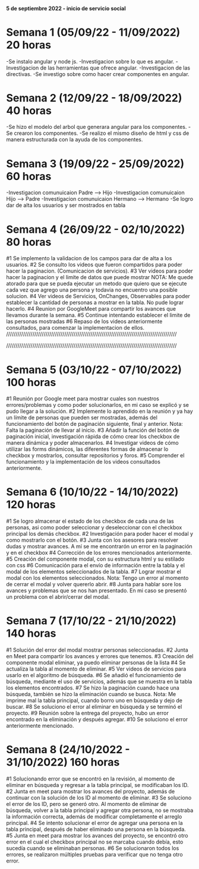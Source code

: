 #### 5 de septiembre 2022 - inicio de servicio social

# Semana 1 (05/09/22 - 11/09/2022) 20 horas
-Se instalo angular y node js.
-Investigacion sobre lo que es angular.
-Investigacion de las herramientas que ofrece angular.
-Investigacion de las directivas.
-Se investigo sobre como hacer crear componentes en angular.
# Semana 2 (12/09/22 - 18/09/2022) 40 horas
-Se hizo el modelo del arbol que generara angular para los componentes.
-Se crearon los componentes.
-Se realizo el mismo diseño de html y css de manera estructurada con la ayuda de los componentes.
# Semana 3 (19/09/22 - 25/09/2022) 60 horas
-Investigacion comunuicaion Padre --> Hijo
-Investigacion comunuicaion Hijo --> Padre
-Investigacion comunuicaion Hermano --> Hermano
-Se logro dar de alta los usuarios y ser mostrados en tabla
# Semana 4 (26/09/22 - 02/10/2022) 80 horas
#1 Se implemento la validacion de los campos para dar de alta a los usuarios.
#2 Se consulto los videos que fueron compartidos para poder hacer la paginacion. (Comunicacion de servicios).
#3 Ver videos para poder hacer la paginacion y el limite de datos que puede mostrar
NOTA: Me quede atorado para que se pueda ejecutar un metodo que quiero que se ejecute cada vez que agrego una 
persona y todavia no encuentro una posible solucion.
#4 Ver videos de Servicios, OnChanges, Observables para poder establecer la cantidad de personas a mostrar en la tabla.
No pude lograr hacerlo.
#4 Reunion por GoogleMeet para compartir los avances que llevamos durante la semana.
#5 Continue intentando  establecer el limite de las personas mostradas
#6 Repaso de los videos anteriormente consultados, para comenzar la implementacion de ellos.
///////////////////////////////////////////////////////////////////////////////////////////

///////////////////////////////////////////////////////////////////////////////////////////
# Semana 5 (03/10/22 - 07/10/2022) 100 horas
#1 Reunión por Google meet para mostrar cuales son nuestros errores/problemas y como poder solucionarlos, en mi caso se explicó y se pudo llegar a la solución.
#2 Implemente lo aprendido en la reunión y ya hay un límite de personas que pueden ser mostradas, además del funcionamiento del botón de paginación siguiente, final y anterior. Nota: Falta la paginación de llevar al inicio.
#3 Añadir la función del botón de paginación inicial, investigación rápida de cómo crear los checkbox de manera dinámica y poder almacenarlos.
#4 Investigar videos de cómo utilizar las forms dinámicos, las diferentes formas de almacenar lo checkbox y mostrarlos, consultar repositorios y foros.
#5 Comprender el funcionamiento y la implementación de los videos consultados anteriormente.
# Semana 6 (10/10/22 - 14/10/2022) 120 horas
#1 Se logro almacenar el estado de los checkbox de cada una de las personas, asi como poder seleccionar y deseleccionar con el checkbox principal los demás checkbox.
#2 Investigación para poder hacer el modal y como mostrarlo con el botón.
#3 Junta con los asesores para resolver dudas y mostrar avances. A mí se me encontrarón un error en la paginación y en el checkbox
#4 Corrección de los errores mencionados anteriormente.
#5 Creación del componente modal, con su estructura html y su estilado con css
#6 Comunicación para el envío de información entre la tabla y el modal de los elementos seleccionados de la tabla.
#7 Lograr mostrar el modal con los elementos seleccionados.
Nota: Tengo un error al momento de cerrar el modal y volver quererlo abrir.
#8 Junta para hablar sore los avances y problemas que se nos han presentado. En mi caso se presentó un problema con el abrir/cerrar del modal.

# Semana 7 (17/10/22 - 21/10/2022) 140 horas
#1 Solución del error del modal mostrar personas seleccionadas.
#2 Junta en Meet para compartir los avances y errores que tenemos.
#3 Creación del componente modal eliminar, ya puedo eliminar personas de la lista
#4 Se actualiza la tabla al momento de eliminar.
#5 Ver videos de servicios para usarlo en el algoritmo de búsqueda.
#6 Se añadió el funcionamiento de búsqueda, mediante el uso de servicios, además que se muestra en la tabla los elementos encontrados.
#7 Se hizo la paginación cuando hace una búsqueda, también se hizo la eliminación cuando se busca. Nota: Me imprime mal la tabla principal, cuando borro uno en búsqueda y dejo de buscar.
#8 Se soluciono el error al eliminar en búsqueda y se terminó el proyecto.
#9 Reunión sobre la entrega del proyecto, hubo un error encontrado en la eliminación y después agregar.
#10 Se soluciono el error anteriormente mencionado.

# Semana 8 (24/10/2022 - 31/10/2022) 160 horas
#1 Solucionando error que se encontró en la revisión, al momento de eliminar en búsqueda y regresar a la tabla principal, se modificaban los ID.
#2 Junta en meet para mostrar los avances del proyecto, además de continuar con la solución de los ID al momento de eliminar.
#3 Se soluciono el error de los ID, pero se generó otro. Al momento de eliminar de búsqueda, volver a la tabla principal y agregar otra persona, no se mostraba la información correcta, además de modificar completamente el arreglo principal.
#4 Se intento solucionar el error de agregar una persona en la tabla principal, después de haber eliminado una persona en la búsqueda.
#5 Junta en meet para mostrar los avances del proyecto, se encontró otro error en el cual el checkbox principal no se marcaba cuando debía, esto sucedía cuando se eliminaban personas.
#6 Se solucionaron todos los errores, se realizaron múltiples pruebas para verificar que no tenga otro error.

